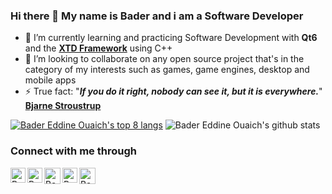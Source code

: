 <!--Themes: https://github.com/anuraghazra/github-readme-stats-->
<!--Templates: https://github.com/kautukkundan/Awesome-Profile-README-templates-->

### Hi there 👋 My name is Bader and i am a Software Developer
- 🌱 I’m currently learning and practicing Software Development with **Qt6** and the **[XTD Framework](https://github.com/gammasoft71/xtd)** using C++
- 👯 I’m looking to collaborate on any open source project that's in the category of my interests such as games, game engines, desktop and mobile apps
- ⚡ True fact: "_**If you do it right, nobody can see it, but it is everywhere.**_" **[Bjarne Stroustrup](https://youtu.be/u_ij0YNkFUs?t=248)**


<!-- Github stats -->
[![Bader Eddine Ouaich's top 8 langs](https://github-readme-stats.vercel.app/api/top-langs/?username=BaderEddineOuaich&layout=compact&theme=react&hide=css,html&langs_count=8)](https://github.com/anuraghazra/github-readme-stats) ![Bader Eddine Ouaich's github stats](https://github-readme-stats.vercel.app/api?username=BaderEddineOuaich&layout=compact&theme=react&hide=css,html&show_icons=true&count_private=true)

<!-- Connect with me -->
### Connect with me through
  <a href="https://www.github.com/BaderEddineOuaich/">
    <img align="left" alt="Bader-Eddine Ouaich | GitHub" width="24px" src="https://upload.wikimedia.org/wikipedia/commons/thumb/9/91/Octicons-mark-github.svg/2048px-Octicons-mark-github.svg.png" />
  </a> &nbsp;&nbsp;
  <a href="https://www.linkedin.com/in/badereddineouaich/">
    <img align="left" alt="Bader-Eddine Ouaich | Linkedin" width="24px" src="https://cdn-icons-png.flaticon.com/512/174/174857.png" />
  </a> &nbsp;&nbsp;
  <a href="https://www.reddit.com/user/BaderEddineOuaich">
    <img align="left" alt="Bader-Eddine Ouaich | Reddit" width="26px" src="https://cdn.worldvectorlogo.com/logos/reddit-4.svg" />
  </a> &nbsp;&nbsp;
  <a href="https://www.instagram.com/baderouaich/">
    <img align="left" alt="Bader-Eddine Ouaich | Instagram" width="24px" src="https://cdn.icon-icons.com/icons2/1826/PNG/128/4202090instagramlogosocialsocialmedia-115598_115703.png" />
  </a> &nbsp;&nbsp;
  <a href="mailto:ouaichbadereddine@gmail.com">
    <img align="left" alt="Bader-Eddine Ouaich | Gmail" width="26px" src="https://upload.wikimedia.org/wikipedia/commons/4/4e/Gmail_Icon.png" />
  </a>




<!-- - 📫 How to reach me: [@Website](https://badereddineouaich.herokuapp.com/) or email badereddineouaich@gmail.com -->


<!--### Hi there!-->

<!--***I'm currently unavailable, if there is something urgent please contact me through <a href="mailto:ouaichbadereddine@gmail.com">Email</a>, have a nice day!***-->


<!-- - 🔭My name is Bader, I just graduated IT Development Techniques from [OFPPT](https://www.ofppt.ma/en/institutions/specialized-institute-applied-technology-ntic-sidi-maarouf-casablanca)-->
<!-- - 🔭 I’m currently studying IT Development at [OFPPT](https://www.ofppt.ma/en/institutions/specialized-institute-applied-technology-ntic-sidi-maarouf-casablanca)-->
<!-- -🌱 I’m currently learning and practicing C/C++, Mobile development using Flutter Dart and Desktop development with Qt6 (not all at once but its a fun routine breaker!)-->
<!-- - 👯 I’m looking to collaborate on games, game engines, mobile apps and any C/C++ projects! -->
<!-- -🐱 Favorite animal: Floppa! -->
<!-- - ⚡ True fact: "When it works efficiently without problems, nobody notices it". Bjarne Stroustrup -->
<!-- - ⚡ Fun fact: Men with beard are actually just Men without beard -->
<!-- - 📫 How to reach me: [@Website](https://badereddineouaich.herokuapp.com/) or email badereddineouaich@gmail.com -->


<!--
- 🔭My name is Bader, I just graduated IT Development Techniques from [OFPPT](https://www.ofppt.ma/en/institutions/specialized-institute-applied-technology-ntic-sidi-maarouf-casablanca), meanwhile improving my problem solving skills by working on a basic game engine called the [PGE!](https://github.com/BaderEddineOuaich/PGE) (Pragmatic Game Engine) 🔭 I’m currently studying IT Development at [OFPPT](https://www.ofppt.ma/en/institutions/specialized-institute-applied-technology-ntic-sidi-maarouf-casablanca, meanwhile improving my problem solving skills by working on a basic game engine called the [PGE!](https://github.com/BaderEddineOuaich/PGE) (Pragmatic Game Engine)
- 🌱 I’m currently learning and practicing C/C++, Mobile development using Flutter Dart and Desktop development with Qt6 (not all at once but its a fun routine breaker!)
- 👯 I’m looking to collaborate on games, game engines, mobile apps and any C/C++ projects!
- 🐱 Favorite animal: Floppa!
- ⚡ True fact: "When it works efficiently without problems, nobody notices it". Bjarne Stroustrup 
- ⚡ Fun fact: Men with beard are actually just Men without beard 
- 📫 How to reach me: [@Website](https://badereddineouaich.herokuapp.com/) or email badereddineouaich@gmail.com 
-->

<!--BEFORE VERCEL ISSUE
![Bader Eddine Ouaich's github stats](https://github-readme-stats.vercel.app/api?username=BaderEddineOuaich&show_icons=true&theme=react)
-->
<!--[![Bader Eddine Ouaich's github stats](https://github-readme-stats.vercel.app/api?username=BaderEddineOuaich&show_icons=true)](https://github.com/anuraghazra/github-readme-stats)-->

<!--BEFORE VERCEL ISSUE
[![Bader Eddine Ouaich's top langs](https://github-readme-stats.vercel.app/api/top-langs/?username=BaderEddineOuaich&layout=compact&theme=react)](https://github.com/anuraghazra/github-readme-stats)
-->

 


<!-- Wakatime States-->
<!--[![Bader Eddine Ouaich's wakatime stats](https://github-readme-stats.vercel.app/api/wakatime?username=JamyJamy)](https://github.com/anuraghazra/github-readme-stats)-->


<!--Visitors username.reponame
<p align=center>                           
  <img align=center  src="https://visitor-badge.laobi.icu/badge?page_id=BaderEddineOuaich.BaderEddineOuaich" alt="Visitors">                     
</p>
-->
<!--
![](https://komarev.com/ghpvc/?username=BaderEddineOuaich&color=F34B7D&style=plastic&label=welcome-visitor-number)
-->
